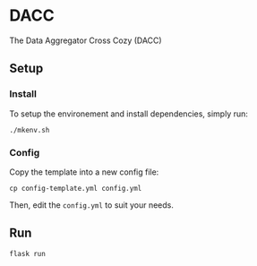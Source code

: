 # DACC

The Data Aggregator Cross Cozy (DACC)

## Setup

### Install

To setup the environement and install dependencies, simply run:

```
./mkenv.sh

```

### Config

Copy the template into a new config file:
```
cp config-template.yml config.yml

```
Then, edit the `config.yml` to suit your needs.


## Run


```
flask run

```
